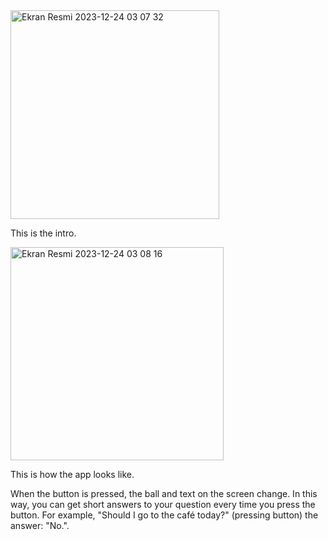 <img width="334" alt="Ekran Resmi 2023-12-24 03 07 32" src="https://github.com/ErenBal1/quick-answers-ball/assets/128086424/d1495872-b4bd-42ae-be86-921900a1547c">

This is the intro.

<img width="341" alt="Ekran Resmi 2023-12-24 03 08 16" src="https://github.com/ErenBal1/quick-answers-ball/assets/128086424/4776bfb8-8ff9-482d-97a6-cddeb6a0b3cf">

This is how the app looks like.

When the button is pressed, the ball and text on the screen change. In this way, you can get short answers to your question every time you press the button. For example, "Should I go to the café today?" (pressing button) the answer: "No.".
